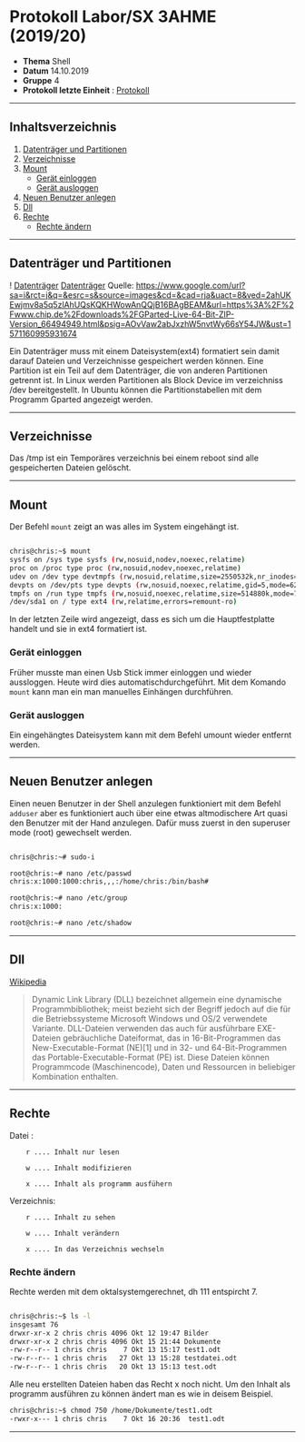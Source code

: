 # Protokoll Labor/SX 3AHME (2019/20)

* **Thema** Shell
* **Datum** 14.10.2019
* **Gruppe** 4
* **Protokoll letzte Einheit** : [Protokoll](https://github.com/HTLMechatronics/m17-3ahme-la1-sx/blob/sebchm17/sebchm17/protokolle/protokolle_2019-09-30sebchm17.md)

--------------------------------------------------------------------------------------------------------------------------------------

## Inhaltsverzeichnis
1.  [Datenträger und Partitionen](#datenträger-und-partitionen)
2.  [Verzeichnisse](#verzeichnisse)
3.  [Mount](#mount)
      * [Gerät einloggen](#gerät-einloggen)
      * [Gerät ausloggen](#gerät-ausloggen)
4.  [Neuen Benutzer anlegen](#neuen-benutzer-anlegen)
5.  [Dll](#dll)
6.  [Rechte](#rechte)
      * [Rechte ändern](#rechte-ändern)

--------------------------------------------------------------------------------------------------------------------------------------

## Datenträger und Partitionen
! [Datenträger] [Datenträger]
Quelle: https://www.google.com/url?sa=i&rct=j&q=&esrc=s&source=images&cd=&cad=rja&uact=8&ved=2ahUKEwjmv8a5q5zlAhUQsKQKHWowAnQQjB16BAgBEAM&url=https%3A%2F%2Fwww.chip.de%2Fdownloads%2FGParted-Live-64-Bit-ZIP-Version_66494949.html&psig=AOvVaw2abJxzhW5nvtWy66sY54JW&ust=1571160995931674

Ein Datenträger muss mit einem Dateisystem(ext4) formatiert sein damit darauf Dateien und Verzeichnisse gespeichert werden können.
Eine Partition ist ein Teil auf dem Datenträger, die von anderen Partitionen getrennt ist.
In Linux werden Partitionen als Block Device im verzeichniss /dev bereitgestellt. In Ubuntu können die Partitionstabellen mit dem Programm Gparted angezeigt werden.

--------------------------------------------------------------------------------------------------------------------------------------

## Verzeichnisse

Das /tmp ist ein Temporäres verzeichnis bei einem reboot sind alle gespeicherten Dateien gelöscht.

--------------------------------------------------------------------------------------------------------------------------------------

## Mount 

Der Befehl ``mount`` zeigt an was alles im System eingehängt ist.

```bash

chris@chris:~$ mount
sysfs on /sys type sysfs (rw,nosuid,nodev,noexec,relatime)
proc on /proc type proc (rw,nosuid,nodev,noexec,relatime)
udev on /dev type devtmpfs (rw,nosuid,relatime,size=2550532k,nr_inodes=637633,mode=755)
devpts on /dev/pts type devpts (rw,nosuid,noexec,relatime,gid=5,mode=620,ptmxmode=000)
tmpfs on /run type tmpfs (rw,nosuid,noexec,relatime,size=514880k,mode=755)
/dev/sda1 on / type ext4 (rw,relatime,errors=remount-ro)

```

In der letzten Zeile wird angezeigt, dass es sich um die Hauptfestplatte handelt und sie in ext4 formatiert ist.

### Gerät einloggen

Früher musste man einen Usb Stick immer einloggen und wieder aussloggen. Heute wird dies automatischdurchgeführt.
Mit dem Komando ```mount``` kann man ein man manuelles Einhängen durchführen.





### Gerät ausloggen

Ein eingehängtes Dateisystem kann mit dem Befehl umount wieder entfernt werden.







--------------------------------------------------------------------------------------------------------------------------------------
## Neuen Benutzer anlegen

Einen neuen Benutzer in der Shell anzulegen funktioniert mit dem Befehl ``adduser``  aber es funktioniert auch über eine etwas altmodischere Art quasi den Benutzer mit der Hand anzulegen. Dafür muss zuerst in den superuser mode (root) gewechselt werden.

```bash

chris@chris:~# sudo-i

root@chris:~# nano /etc/passwd
chris:x:1000:1000:chris,,,:/home/chris:/bin/bash#

root@chris:~# nano /etc/group
chris:x:1000:

root@chris:~# nano /etc/shadow

```
--------------------------------------------------------------------------------------------------------------------------------------
## Dll
[Wikipedia](https://de.wikipedia.org/wiki/Dynamic_Link_Library)

>Dynamic Link Library (DLL) bezeichnet allgemein eine dynamische Programmbibliothek; meist bezieht sich der Begriff jedoch auf die für die Betriebssysteme Microsoft Windows und OS/2 verwendete Variante. DLL-Dateien verwenden das auch für ausführbare EXE-Dateien gebräuchliche Dateiformat, das in 16-Bit-Programmen das New-Executable-Format (NE)[1] und in 32- und 64-Bit-Programmen das Portable-Executable-Format (PE) ist. Diese Dateien können Programmcode (Maschinencode), Daten und Ressourcen in beliebiger Kombination enthalten.



--------------------------------------------------------------------------------------------------------------------------------------

## Rechte 

Datei :
        
        r .... Inhalt nur lesen
        
        w .... Inhalt modifizieren
        
        x .... Inhalt als programm ausfühern
 

Verzeichnis: 

        r .... Inhalt zu sehen
             
        w .... Inhalt verändern
             
        x .... In das Verzeichnis wechseln
     


### Rechte ändern

Rechte werden mit dem oktalsystemgerechnet, dh 111 entspircht 7.

```bash

chris@chris:~$ ls -l
insgesamt 76
drwxr-xr-x 2 chris chris 4096 Okt 12 19:47 Bilder
drwxr-xr-x 2 chris chris 4096 Okt 15 21:44 Dokumente
-rw-r--r-- 1 chris chris    7 Okt 13 15:17 test1.odt
-rw-r--r-- 1 chris chris   27 Okt 13 15:28 testdatei.odt
-rw-r--r-- 1 chris chris   20 Okt 13 15:13 test.odt
```

Alle neu erstellten Dateien haben das Recht x noch nicht. Um den Inhalt als programm ausführen zu können ändert man es wie in deisem Beispiel.


```bash
chris@chris:~$ chmod 750 /home/Dokumente/test1.odt
-rwxr-x--- 1 chris chris    7 Okt 16 20:36  test1.odt
````

--------------------------------------------------------------------------------------------------------------------------------------
[Protokoll]:https://github.com/HTLMechatronics/m17-3ahme-la1-sx/blob/sebchm17/sebchm17/protokolle/protokolle_2019-09-30sebchm17.md

[Datenträger]:https://www.google.com/url?sa=i&rct=j&q=&esrc=s&source=images&cd=&cad=rja&uact=8&ved=2ahUKEwjmv8a5q5zlAhUQsKQKHWowAnQQjB16BAgBEAM&url=https%3A%2F%2Fwww.chip.de%2Fdownloads%2FGParted-Live-64-Bit-ZIP-Version_66494949.html&psig=AOvVaw2abJxzhW5nvtWy66sY54JW&ust=1571160995931674
